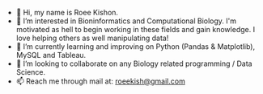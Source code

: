 - 👋 Hi, my name is Roee Kishon.
- 👀 I’m interested in Bioninformatics and Computational Biology. I'm motivated as hell to begin working in these fields and gain knowledge.
  I love helping others as well manipulating data!
- 🌱 I’m currently learning and improving on Python (Pandas & Matplotlib), MySQL and Tableau.
- 💞️ I’m looking to collaborate on any Biology related programming / Data Science.
- 📫 Reach me through mail at: roeekish@gmail.com

